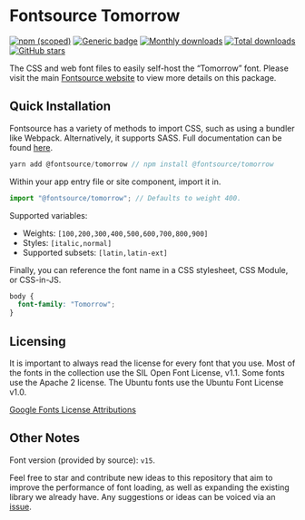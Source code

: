# Fontsource Tomorrow

[![npm (scoped)](https://img.shields.io/npm/v/@fontsource/tomorrow?color=brightgreen)](https://www.npmjs.com/package/@fontsource/tomorrow) [![Generic badge](https://img.shields.io/badge/fontsource-passing-brightgreen)](https://github.com/fontsource/fontsource) [![Monthly downloads](https://badgen.net/npm/dm/@fontsource/tomorrow)](https://github.com/fontsource/fontsource) [![Total downloads](https://badgen.net/npm/dt/@fontsource/tomorrow)](https://github.com/fontsource/fontsource) [![GitHub stars](https://img.shields.io/github/stars/fontsource/fontsource.svg?style=social&label=Star)](https://github.com/fontsource/fontsource/stargazers)

The CSS and web font files to easily self-host the “Tomorrow” font. Please visit the main [Fontsource website](https://fontsource.org/fonts/tomorrow) to view more details on this package.

## Quick Installation

Fontsource has a variety of methods to import CSS, such as using a bundler like Webpack. Alternatively, it supports SASS. Full documentation can be found [here](https://fontsource.org/docs/introduction).

```javascript
yarn add @fontsource/tomorrow // npm install @fontsource/tomorrow
```

Within your app entry file or site component, import it in.

```javascript
import "@fontsource/tomorrow"; // Defaults to weight 400.
```

Supported variables:

- Weights: `[100,200,300,400,500,600,700,800,900]`
- Styles: `[italic,normal]`
- Supported subsets: `[latin,latin-ext]`

Finally, you can reference the font name in a CSS stylesheet, CSS Module, or CSS-in-JS.

```css
body {
  font-family: "Tomorrow";
}
```

## Licensing

It is important to always read the license for every font that you use.
Most of the fonts in the collection use the SIL Open Font License, v1.1. Some fonts use the Apache 2 license. The Ubuntu fonts use the Ubuntu Font License v1.0.

[Google Fonts License Attributions](https://fonts.google.com/attribution)

## Other Notes

Font version (provided by source): `v15`.

Feel free to star and contribute new ideas to this repository that aim to improve the performance of font loading, as well as expanding the existing library we already have. Any suggestions or ideas can be voiced via an [issue](https://github.com/fontsource/fontsource/issues).
